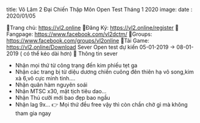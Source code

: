 title: Võ Lâm 2 Đại Chiến Thập Môn Open Test Tháng 1 2020
image:
date : 2020/01/05

🔰Trang chủ: https://vl2.online
🔰Đăng Ký: https://vl2.online/register
🔰Fangpage: https://www.facebook.com/vl2dctm/
🔰Groups: https://www.facebook.com/groups/vl2online
🔰Tải Game: https://vl2.online/Download
Sever Open test dự kiến 05-01-2019 -> 08-01-2019 ( có thể kéo dài hơn)
📛 Thông tin sever
- Nhận mọi thứ từ công trạng đến kim phiếu tẹt ga
- Nhận các trang bị từ diệu dương chiến cuông đên thiên hạ vô song,kim xà 6,vô cực minh tinh....
- Nhận quân hàm nguyên soái
- Nhận MTSC x30, mật tịch tiêu dao...
- Nhận Thú cưỡi mới bao đẹp bao ngầu
- Nhận lag 9x...
👉 Mọi thứ đều free vậy thì còn chần chờ gì mà không tham gia ngay
